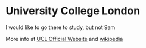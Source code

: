 # University College London
I would like to go there to study, but not 9am


More info at [UCL Official Website](https://www.ucl.ac.uk/) and [wikipedia](https://en.wikipedia.org/wiki/University_College_London)